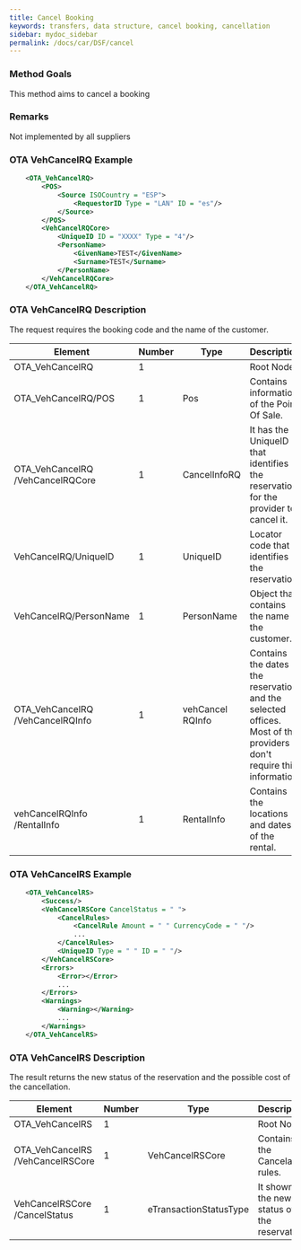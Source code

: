 ```yaml
---
title: Cancel Booking
keywords: transfers, data structure, cancel booking, cancellation
sidebar: mydoc_sidebar
permalink: /docs/car/DSF/cancel
---
```




### Method Goals


This method aims to cancel a booking



### Remarks


Not implemented by all suppliers



### OTA VehCancelRQ Example



~~~xml
    <OTA_VehCancelRQ>
        <POS>
            <Source ISOCountry = "ESP">
                <RequestorID Type = "LAN" ID = "es"/>
            </Source>
        </POS>
        <VehCancelRQCore>
            <UniqueID ID = "XXXX" Type = "4"/>
            <PersonName>
                <GivenName>TEST</GivenName>
                <Surname>TEST</Surname>
            </PersonName>
        </VehCancelRQCore>
    </OTA_VehCancelRQ>
~~~


### OTA VehCancelRQ Description


The request requires the booking code and the name of the customer.



| **Element**				| **Number**	| **Type**	| **Description**						|
| ------------------------------------- | ------------- | ------------- | ------------------------------------------------------------- |
| OTA_VehCancelRQ			| 1           	|		| Root Node.        						|
| OTA_VehCancelRQ/POS			| 1   		| Pos    	| Contains information of the Point Of Sale. 			|
| OTA_VehCancelRQ /VehCancelRQCore	| 1   		| CancelInfoRQ	| It has the UniqueID that identifies the reservation for the provider to cancel it.	|
| VehCancelRQ/UniqueID			| 1   		| UniqueID	| Locator code that identifies the reservation. 		|
| VehCancelRQ/PersonName		| 1   		| PersonName	| Object that contains the name of the customer. 		|
| OTA_VehCancelRQ /VehCancelRQInfo	| 1   		| vehCancel RQInfo	| Contains the dates of the reservation and the selected offices. Most of the providers don't require this information.	|
| vehCancelRQInfo /RentalInfo		| 1   		| RentalInfo	| Contains the locations and dates of the rental.		|



### OTA VehCancelRS Example



~~~xml
    <OTA_VehCancelRS>
        <Success/>
        <VehCancelRSCore CancelStatus = " ">
            <CancelRules>
                <CancelRule Amount = " " CurrencyCode = " "/>
                ...
            </CancelRules>
            <UniqueID Type = " " ID = " "/>
        </VehCancelRSCore>
        <Errors>
            <Error></Error>
            ...
        </Errors>
        <Warnings>
            <Warning></Warning>
            ...
        </Warnings>
    </OTA_VehCancelRS>
~~~


### OTA VehCancelRS Description


The result returns the new status of the reservation and the possible
cost of the cancellation.


 
| **Element**				| **Number**	| **Type**	| **Description**						|
| ------------------------------------- | ------------- | ------------- | ------------------------------------------------------------- |
| OTA_VehCancelRS     			| 1             |        	| Root Node							|
| OTA_VehCancelRS /VehCancelRSCore	| 1     	| VehCancelRSCore | Contains the Cancelation rules.				|
| VehCancelRSCore /CancelStatus		| 1     	| eTransactionStatusType | It showns the new status of the reservation.		|

